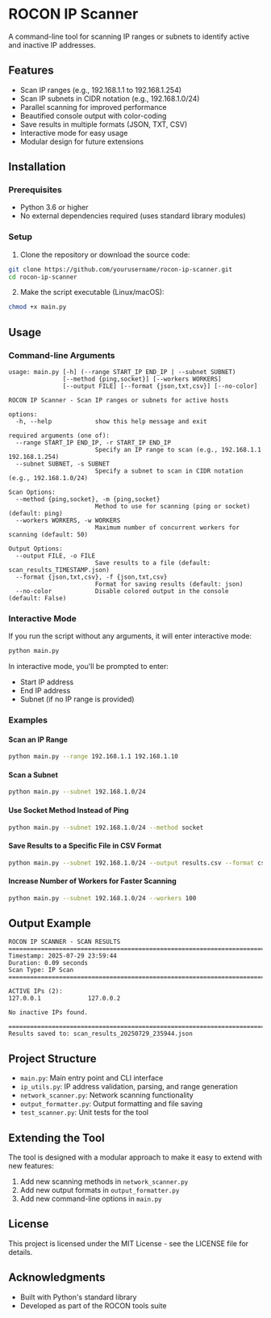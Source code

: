 # ROCON IP Scanner

A command-line tool for scanning IP ranges or subnets to identify active and inactive IP addresses.

## Features

- Scan IP ranges (e.g., 192.168.1.1 to 192.168.1.254)
- Scan IP subnets in CIDR notation (e.g., 192.168.1.0/24)
- Parallel scanning for improved performance
- Beautified console output with color-coding
- Save results in multiple formats (JSON, TXT, CSV)
- Interactive mode for easy usage
- Modular design for future extensions

## Installation

### Prerequisites

- Python 3.6 or higher
- No external dependencies required (uses standard library modules)

### Setup

1. Clone the repository or download the source code:

```bash
git clone https://github.com/yourusername/rocon-ip-scanner.git
cd rocon-ip-scanner
```

2. Make the script executable (Linux/macOS):

```bash
chmod +x main.py
```

## Usage

### Command-line Arguments

```
usage: main.py [-h] (--range START_IP END_IP | --subnet SUBNET)
               [--method {ping,socket}] [--workers WORKERS]
               [--output FILE] [--format {json,txt,csv}] [--no-color]

ROCON IP Scanner - Scan IP ranges or subnets for active hosts

options:
  -h, --help            show this help message and exit

required arguments (one of):
  --range START_IP END_IP, -r START_IP END_IP
                        Specify an IP range to scan (e.g., 192.168.1.1 192.168.1.254)
  --subnet SUBNET, -s SUBNET
                        Specify a subnet to scan in CIDR notation (e.g., 192.168.1.0/24)

Scan Options:
  --method {ping,socket}, -m {ping,socket}
                        Method to use for scanning (ping or socket) (default: ping)
  --workers WORKERS, -w WORKERS
                        Maximum number of concurrent workers for scanning (default: 50)

Output Options:
  --output FILE, -o FILE
                        Save results to a file (default: scan_results_TIMESTAMP.json)
  --format {json,txt,csv}, -f {json,txt,csv}
                        Format for saving results (default: json)
  --no-color            Disable colored output in the console (default: False)
```

### Interactive Mode

If you run the script without any arguments, it will enter interactive mode:

```bash
python main.py
```

In interactive mode, you'll be prompted to enter:
- Start IP address
- End IP address
- Subnet (if no IP range is provided)

### Examples

#### Scan an IP Range

```bash
python main.py --range 192.168.1.1 192.168.1.10
```

#### Scan a Subnet

```bash
python main.py --subnet 192.168.1.0/24
```

#### Use Socket Method Instead of Ping

```bash
python main.py --subnet 192.168.1.0/24 --method socket
```

#### Save Results to a Specific File in CSV Format

```bash
python main.py --subnet 192.168.1.0/24 --output results.csv --format csv
```

#### Increase Number of Workers for Faster Scanning

```bash
python main.py --subnet 192.168.1.0/24 --workers 100
```

## Output Example

```
ROCON IP SCANNER - SCAN RESULTS
================================================================================
Timestamp: 2025-07-29 23:59:44
Duration: 0.09 seconds
Scan Type: IP Scan
================================================================================

ACTIVE IPs (2):
127.0.0.1             127.0.0.2

No inactive IPs found.

================================================================================
Results saved to: scan_results_20250729_235944.json
```

## Project Structure

- `main.py`: Main entry point and CLI interface
- `ip_utils.py`: IP address validation, parsing, and range generation
- `network_scanner.py`: Network scanning functionality
- `output_formatter.py`: Output formatting and file saving
- `test_scanner.py`: Unit tests for the tool

## Extending the Tool

The tool is designed with a modular approach to make it easy to extend with new features:

1. Add new scanning methods in `network_scanner.py`
2. Add new output formats in `output_formatter.py`
3. Add new command-line options in `main.py`

## License

This project is licensed under the MIT License - see the LICENSE file for details.

## Acknowledgments

- Built with Python's standard library
- Developed as part of the ROCON tools suite